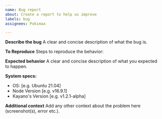 ```yaml
---
name: Bug report
about: Create a report to help us improve
labels: bug
assignees: Pukimaa

---
```


**Describe the bug**
A clear and concise description of what the bug is.

**To Reproduce**
Steps to reproduce the behavior:

**Expected behavior**
A clear and concise description of what you expected to happen.

**System specs:**
 - OS: [e.g. Ubuntu 21.04]
 - Node Version [e.g. v16.9.1]
 - Kayano's Version [e.g. v1.2.1-alpha] 

**Additional context**
Add any other context about the problem here (screenshot(s), error etc.).
